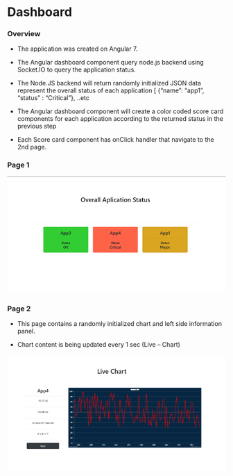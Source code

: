 # Dashboard

### Overview

- The application was created on Angular 7.

- The Angular dashboard component query node.js backend using Socket.IO to query the application status.

- The Node.JS backend will return randomly initialized JSON data represent the overall status of each application     [ {“name”: “app1”, “status” : “Critical”}, ..etc

- The Angular dashboard component will create a color coded score card components for each application according to the returned status in the previous step

- Each Score card component has onClick handler that navigate to the 2nd page.

 

### Page 1

![alt text](https://github.com/varan2030/dashboard/blob/master/dashboard-app/src/assets/images/page1.png)


### Page 2

- This page contains a randomly initialized chart and left side information panel.

- Chart content is being updated every 1 sec (Live – Chart)

![alt text](https://github.com/varan2030/dashboard/blob/master/dashboard-app/src/assets/images/page2.png)